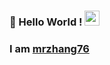 ### 👋 Hello World !  <img src="https://github.com/TheDudeThatCode/TheDudeThatCode/blob/master/Assets/Earth.gif" width="24px">
### I am  [mrzhang76](https://www.mrzhang76.com)
  
